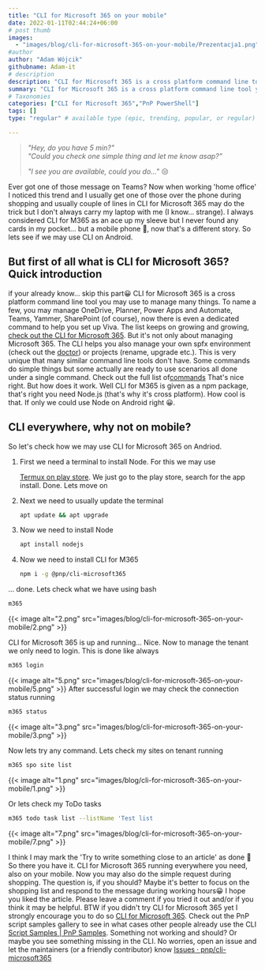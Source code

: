 ```yaml
---
title: "CLI for Microsoft 365 on your mobile"
date: 2022-01-11T02:44:24+06:00
# post thumb
images:
  - "images/blog/cli-for-microsoft-365-on-your-mobile/Prezentacja1.png"
#author
author: "Adam Wójcik"
githubname: Adam-it
# description
description: "CLI for Microsoft 365 is a cross platform command line tool you may use to manage many things. To name a few, you may manage OneDrive, Planner, Power Apps and Automate, Teams, Yammer, SharePoint (of course), now there is even a dedicated command to help you set up Viva. The list keeps on growing and growing"
summary: "CLI for Microsoft 365 is a cross platform command line tool you may use to manage many things. To name a few, you may manage OneDrive, Planner, Power Apps and Automate, Teams, Yammer, SharePoint (of course), now there is even a dedicated command to help you set up Viva. The list keeps on growing and growing"
# Taxonomies
categories: ["CLI for Microsoft 365","PnP PowerShell"]
tags: []
type: "regular" # available type (epic, trending, popular, or regular)

---
```

> *"Hey, do you have 5 min?"*\
> *"Could you check one simple thing and let me know asap?"*
>
> *"I see you are available, could you
do..."* 😒

Ever got one of those message on Teams? Now when working 'home office'
I noticed this trend and I usually get one of those over the phone
during shopping and usually couple of lines in CLI for Microsoft 365 may
do the trick but I don't always carry my laptop with me (I know...
strange). I always considered CLI for M365 as an ace up my sleeve but I
never found any cards in my pocket... but a mobile phone
🤩, now that's a different story. So lets see if we may
use CLI on Android.

## But first of all what is CLI for Microsoft 365? Quick introduction

if your already know... skip this part😀
CLI for Microsoft 365 is a cross platform command line tool you may use
to manage many things. To name a few, you may manage OneDrive, Planner,
Power Apps and Automate, Teams, Yammer, SharePoint (of course), now
there is even a dedicated command to help you set up Viva. The list
keeps on growing and growing, [check out the CLI for Microsoft
365](https://pnp.github.io/cli-microsoft365/).
But it's not only about managing Microsoft 365. The CLI helps you also
manage your own spfx environment (check out
the [doctor](https://pnp.github.io/cli-microsoft365/cmd/spfx/spfx-doctor/))
or projects (rename, upgrade etc.). This is very unique that many
similar command line tools don't have.
Some commands do simple things but some actually are ready to use
scenarios all done under a single command. Check out the full list
of[commands](https://pnp.github.io/cli-microsoft365/cmd/login/#usage)
That's nice right. But how does it work. Well CLI for M365 is given as a
npm package, that's right you need Node.js (that's why it's cross
platform). How cool is that. If only we could use Node on Android right
😀.

## CLI everywhere, why not on mobile?

So let's check how we may use CLI for Microsoft 365 on Andriod.

1.  First we need a terminal to install Node. For this we may use
  
    [Termux
    on play
    store](https://play.google.com/store/apps/details?id=com.termux&hl=pl&gl=US).
    We just go to the play store, search for the app install. Done. Lets
    move
    on
2.  Next we need to usually update the
    terminal

    ```bash
    apt update && apt upgrade
    ```

3.  Now we need to install
    Node

    ```bash
    apt install nodejs
    ```

4.  Now we need to install CLI for
    M365

    ```bash
    npm i -g @pnp/cli-microsoft365
    ```

... done.
Lets check what we have using bash

```bash
m365
```

{{< image alt="2.png" src="images/blog/cli-for-microsoft-365-on-your-mobile/2.png" >}}

CLI for Microsoft 365 is up and running... Nice.
Now to manage the tenant we only need to login. This is done like
always

```bash
m365 login
```

{{< image alt="5.png" src="images/blog/cli-for-microsoft-365-on-your-mobile/5.png" >}}
After successful login we may check the connection status running

```bash
m365 status
```

{{< image alt="3.png" src="images/blog/cli-for-microsoft-365-on-your-mobile/3.png" >}}

Now lets try any command. Lets check my sites on tenant running

```bash
m365 spo site list
```

{{< image alt="1.png" src="images/blog/cli-for-microsoft-365-on-your-mobile/1.png" >}}

Or lets check my ToDo tasks

```bash
m365 todo task list --listName 'Test list
```

{{< image alt="7.png" src="images/blog/cli-for-microsoft-365-on-your-mobile/7.png" >}}

I think I may mark the 'Try to write something close to an article' as
done 🤩
So there you have it. CLI for Microsoft 365 running everywhere you need,
also on your mobile. Now you may also do the simple request during
shopping. The question is, if you should? Maybe it's better to focus on
the shopping list and respond to the message during working
hours😀
I hope you liked the article. Please leave a comment if you tried it out
and/or if you think it may be helpful.
BTW if you didn't try CLI for Microsoft 365 yet I strongly encourage
you to do so [CLI for Microsoft
365](https://pnp.github.io/cli-microsoft365/). Check out the PnP script
samples gallery to see in what cases other people already use the CLI
[Script Samples | PnP Samples](https://pnp.github.io/script-samples/).
Something not working and should? Or maybe you see something missing in
the CLI. No worries, open an issue and let the maintainers (or a
friendly contributor) know
[Issues ·
pnp/cli-microsoft365](https://github.com/pnp/cli-microsoft365/issues)
